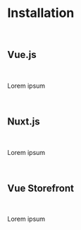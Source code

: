 # Installation

<br>

## Vue.js

<br>

Lorem ipsum

<br>

## Nuxt.js

<br>

Lorem ipsum

<br>

## Vue Storefront

<br>

Lorem ipsum

<br>

